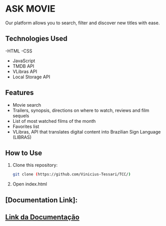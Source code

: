 # ASK MOVIE

Our platform allows you to search, filter and discover new titles with ease.

## Technologies Used

-HTML
-CSS
- JavaScript
- TMDB API
- VLibras API
- Local Storage API

## Features

- Movie search
- Trailers, synopsis, directions on where to watch, reviews and film sequels
- List of most watched films of the month
- Favorites list
- VLibras, API that translates digital content into Brazilian Sign Language (LIBRAS)

## How to Use

1. Clone this repository:
   ```bash
   git clone (https://github.com/Vinicius-Tessari/TCC/)

2. Open index.html

## [Documentation Link]:
## [Link da Documentação](https://docs.google.com/document/d/1PcEX1P83F7BVFSLST-jxupUylld4nXo8/edit?usp=sharing&ouid=116592775134817404316&rtpof=true&sd=true)
